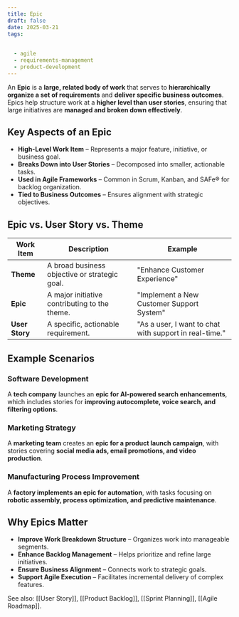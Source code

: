 ```yaml
---
title: Epic
draft: false
date: 2025-03-21
tags:
  
  
  - agile
  - requirements-management
  - product-development
---
```


An **Epic** is a **large, related body of work** that serves to **hierarchically organize a set of requirements** and **deliver specific business outcomes**. Epics help structure work at a **higher level than user stories**, ensuring that large initiatives are **managed and broken down effectively**.

## **Key Aspects of an Epic**
- **High-Level Work Item** – Represents a major feature, initiative, or business goal.
- **Breaks Down into User Stories** – Decomposed into smaller, actionable tasks.
- **Used in Agile Frameworks** – Common in Scrum, Kanban, and SAFe® for backlog organization.
- **Tied to Business Outcomes** – Ensures alignment with strategic objectives.

## **Epic vs. User Story vs. Theme**
| **Work Item** | **Description** | **Example** |
|--------------|------------------------------------------------|--------------------------------|
| **Theme** | A broad business objective or strategic goal. | "Enhance Customer Experience" |
| **Epic** | A major initiative contributing to the theme. | "Implement a New Customer Support System" |
| **User Story** | A specific, actionable requirement. | "As a user, I want to chat with support in real-time." |

## **Example Scenarios**

### **Software Development**
A **tech company** launches an **epic for AI-powered search enhancements**, which includes stories for **improving autocomplete, voice search, and filtering options**.

### **Marketing Strategy**
A **marketing team** creates an **epic for a product launch campaign**, with stories covering **social media ads, email promotions, and video production**.

### **Manufacturing Process Improvement**
A **factory implements an epic for automation**, with tasks focusing on **robotic assembly, process optimization, and predictive maintenance**.

## **Why Epics Matter**
- **Improve Work Breakdown Structure** – Organizes work into manageable segments.
- **Enhance Backlog Management** – Helps prioritize and refine large initiatives.
- **Ensure Business Alignment** – Connects work to strategic goals.
- **Support Agile Execution** – Facilitates incremental delivery of complex features.

See also: [[User Story]], [[Product Backlog]], [[Sprint Planning]], [[Agile Roadmap]].
